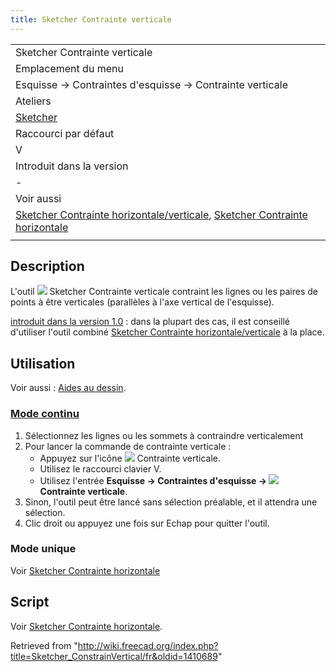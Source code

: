 ```yaml
---
title: Sketcher Contrainte verticale
---
```

|  |
| --- |
| Sketcher Contrainte verticale |
| Emplacement du menu |
| Esquisse → Contraintes d'esquisse → Contrainte verticale |
| Ateliers |
| [Sketcher](/Sketcher_Workbench/fr "Sketcher Workbench/fr") |
| Raccourci par défaut |
| V |
| Introduit dans la version |
| - |
| Voir aussi |
| [Sketcher Contrainte horizontale/verticale](/Sketcher_ConstrainHorVer/fr "Sketcher ConstrainHorVer/fr"), [Sketcher Contrainte horizontale](/Sketcher_ConstrainHorizontal/fr "Sketcher ConstrainHorizontal/fr") |
|  |

## Description

L'outil ![](/images/Sketcher_ConstrainVertical.svg) Sketcher Contrainte verticale contraint les lignes ou les paires de points à être verticales (parallèles à l'axe vertical de l'esquisse).

[introduit dans la version 1.0](/Release_notes_1.0/fr "Release notes 1.0/fr") : dans la plupart des cas, il est conseillé d'utiliser l'outil combiné [Sketcher Contrainte horizontale/verticale](/Sketcher_ConstrainHorVer/fr "Sketcher ConstrainHorVer/fr") à la place.

## Utilisation

Voir aussi : [Aides au dessin](/Sketcher_Workbench/fr#Aides_au_dessin "Sketcher Workbench/fr").

### [Mode continu](/Sketcher_Workbench/fr#Modes_continus "Sketcher Workbench/fr")

1. Sélectionnez les lignes ou les sommets à contraindre verticalement
2. Pour lancer la commande de contrainte verticale :
   * Appuyez sur l'icône ![](/images/Sketcher_ConstrainVertical.svg) Contrainte verticale.
   * Utilisez le raccourci clavier V.
   * Utilisez l'entrée **Esquisse → Contraintes d'esquisse → ![](/images/Sketcher_ConstrainVertical.svg) Contrainte verticale**.
3. Sinon, l'outil peut être lancé sans sélection préalable, et il attendra une sélection.
4. Clic droit ou appuyez une fois sur Echap pour quitter l'outil.

### Mode unique

Voir [Sketcher Contrainte horizontale](/Sketcher_ConstrainHorizontal/fr#Mode_unique "Sketcher ConstrainHorizontal/fr")

## Script

Voir [Sketcher Contrainte horizontale](/Sketcher_ConstrainHorizontal/fr#Script "Sketcher ConstrainHorizontal/fr").

Retrieved from "<http://wiki.freecad.org/index.php?title=Sketcher_ConstrainVertical/fr&oldid=1410689>"